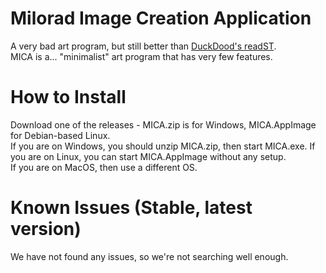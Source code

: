 # Milorad Image Creation Application
A very bad art program, but still better than [DuckDood's readST](https://github.com/DuckDood/readST).<br>
MICA is a... "minimalist" art program that has very few features.
# How to Install
Download one of the releases - MICA.zip is for Windows, MICA.AppImage for Debian-based Linux.<br>
If you are on Windows, you should unzip MICA.zip, then start MICA.exe. If you are on Linux, you can start MICA.AppImage without any setup.<br>
If you are on MacOS, then use a different OS.
# Known Issues (Stable, latest version)
We have not found any issues, so we're not searching well enough.
